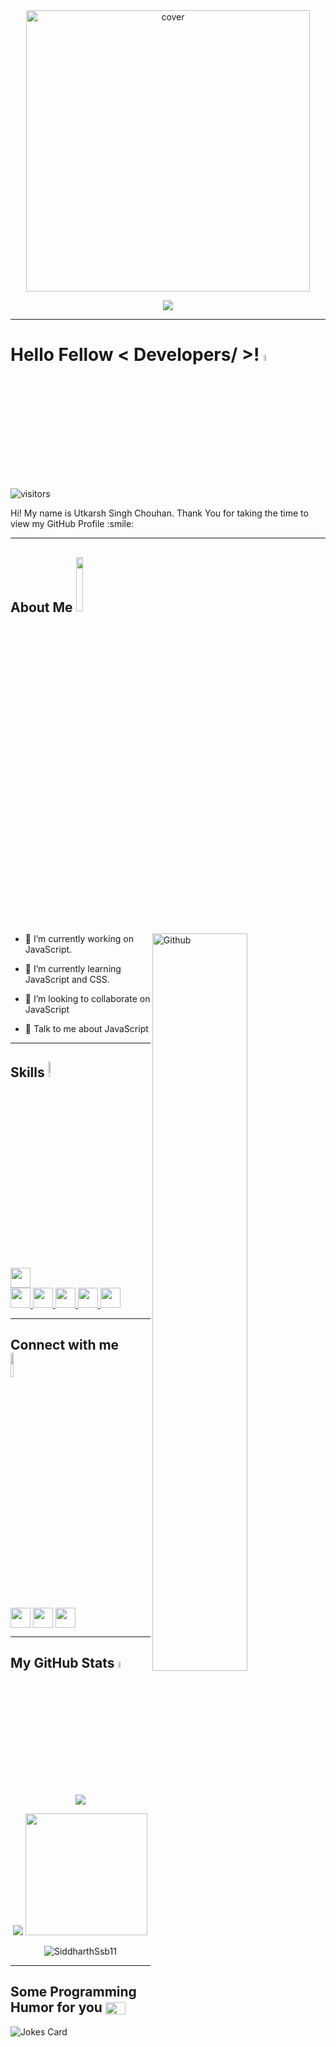 <div align="center">
<img width="95%" height = "450px" src="https://c.tenor.com/3bTxZ4HdrysAAAAC/pixels-neon.gif" alt="cover" />
</div>



<p align="center">
 <a href="https://github.com/DenverCoder1/readme-typing-svg"><img src="https://readme-typing-svg.herokuapp.com?font=Rubik&size=25&color=F7F7F7FF&lines=Aspiring+FrontEnd+Developer+🤓+;Converting+words+into+codes+👨‍💻"></a>
</p>

<hr>

<h1> Hello Fellow < Developers/ >! <img src = "https://raw.githubusercontent.com/MartinHeinz/MartinHeinz/master/wave.gif" width = "5%" height="5%"> </h1>
<p align='center'>



![visitors](https://visitor-badge.glitch.me/badge?page_id=https://github.com/UtkarshSinghChouhan.https://github.com/UtkarshSinghChouhan)

</p>
<div size='20px'> Hi! My name is Utkarsh Singh Chouhan. Thank You for taking the time to view my GitHub Profile :smile: 
</div>

<hr>

<h2> About Me <img src = "https://media0.giphy.com/media/KDDpcKigbfFpnejZs6/giphy.gif?cid=ecf05e47oy6f4zjs8g1qoiystc56cu7r9tb8a1fe76e05oty&rid=giphy.gif" width = 15% ></h2>

<img width="55%" align="right" alt="Github" src="https://raw.githubusercontent.com/onimur/.github/master/.resources/git-header.svg" />


- 🔭 I’m currently working on JavaScript.


- 🌱 I’m currently learning JavaScript and CSS. 

- 👯 I’m looking to collaborate on JavaScript 

- 💬 Talk to me about JavaScript 

<hr>

<h2> Skills <img src = "https://media2.giphy.com/media/QssGEmpkyEOhBCb7e1/giphy.gif?cid=ecf05e47a0n3gi1bfqntqmob8g9aid1oyj2wr3ds3mg700bl&rid=giphy.gif" width = "4%" height ="8%"> </h2>
<a href= https://github.com/https://github.com/UtkarshSinghChouhan?tab=repositories&q=&type=&language=javascript&sort= > <img width ='32px' src ='https://raw.githubusercontent.com/rahulbanerjee26/githubAboutMeGenerator/main/icons/javascript.svg'> </a>
<br>
<a href= https://github.com/https://github.com/UtkarshSinghChouhan?tab=repositories&q=&type=&language=bootstrap&sort= > <img width ='32px' src ='https://raw.githubusercontent.com/rahulbanerjee26/githubAboutMeGenerator/main/icons/bootstrap.svg'> </a>
<a href= https://github.com/https://github.com/UtkarshSinghChouhan?tab=repositories&q=&type=&language=css&sort= > <img width ='32px' src ='https://raw.githubusercontent.com/rahulbanerjee26/githubAboutMeGenerator/main/icons/css.svg'> </a>
<a href= https://github.com/https://github.com/UtkarshSinghChouhan?tab=repositories&q=&type=&language=html&sort= > <img width ='32px' src ='https://raw.githubusercontent.com/rahulbanerjee26/githubAboutMeGenerator/main/icons/html.svg'> </a>
<a href= https://github.com/https://github.com/UtkarshSinghChouhan?tab=repositories&q=&type=&language=c&sort= > <img width ='32px' src ='https://raw.githubusercontent.com/rahulbanerjee26/githubAboutMeGenerator/main/icons/c.svg'> </a>
<a href= https://github.com/https://github.com/UtkarshSinghChouhan?tab=repositories&q=&type=&language=cpp&sort= > <img width ='32px' src ='https://raw.githubusercontent.com/rahulbanerjee26/githubAboutMeGenerator/main/icons/cpp.svg'> </a>

<hr>

<h2> Connect with me <img src='https://raw.githubusercontent.com/ShahriarShafin/ShahriarShafin/main/Assets/handshake.gif' width="10%"> </h2>
<a href = 'https://www.linkedin.com/in/https://www.linkedin.com/in/utkarsh-singh-chouhan-424551217/'> <img width = '32px' align= 'center' src="https://raw.githubusercontent.com/rahulbanerjee26/githubAboutMeGenerator/main/icons/linked-in-alt.svg"/></a> 
<a href = 'https://www.twitter.com/https://twitter.com/uscutkarsh9'> <img width = '32px' align= 'center' src="https://raw.githubusercontent.com/rahulbanerjee26/githubAboutMeGenerator/main/icons/twitter.svg"/></a> 
<a href = 'https://www.github.com/https://github.com/UtkarshSinghChouhan'> <img width = '32px' align= 'center' src="https://raw.githubusercontent.com/rahulbanerjee26/githubAboutMeGenerator/main/icons/github.svg"/></a> 

<hr>

<h2> My GitHub Stats <img src='https://cdn.dribbble.com/users/24091/screenshots/882638/media/945d91a40b7fa69711ea5af3f0fa5aa7.gif' width='5%' heigh="3%"> </h2>

  <p align = "center"><img src="https://github-readme-streak-stats.herokuapp.com/?user=UtkarshSinghChouhan&theme=radical"> </p> 
  <p align = "center"><img src = "https://github-readme-stats.vercel.app/api?username=UtkarshSinghChouhan&show_icons=true&theme=radical">
 <img src="https://github-readme-stats.vercel.app/api/top-langs/?username=UtkarshSinghChouhan&theme=radical" weidth = "50%" height="195px">  </p>
  
  
  <p align="center"> <img src="https://activity-graph.herokuapp.com/graph?username=UtkarshSinghChouhan&bg_color=1F222E&color=F8D866&line=F85D7F&point=FFFFFF&hide_border=false&theme=gotham" alt="SiddharthSsb11" /> </p>

<hr>

<h2> Some Programming Humor for you <img align ='center' src='https://c.tenor.com/7K719wmyoOIAAAAd/lmao-big-funny.gif' width = '32px' height = "20px"></h2>

![Jokes Card](https://readme-jokes.vercel.app/api?theme=default)


